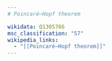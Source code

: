 ```yaml
---
# Poincaré–Hopf theorem

wikidata: Q1305766
msc_classification: "57"
wikipedia_links:
  - "[[Poincaré–Hopf theorem]]"
---
```

